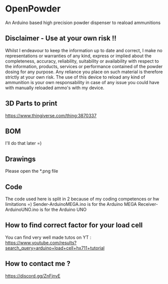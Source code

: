 # OpenPowder
An Arduino based high precision powder dispenser to reaload ammunitions

## Disclaimer - Use at your own risk !!
Whilst I endeavour to keep the information up to date and correct, I make no representations or warranties of any kind, express or implied about the completeness, accuracy, reliability, suitability or availability with respect to the information, products, services or performance contained of the powder dosing for any purpose. Any reliance you place on such material is therefore strictly at your own risk.
The use of this device to reload any kind of ammunition is your own responsability in case of any issue you could have with manually reloaded ammo's with my device.

## 3D Parts to print
https://www.thingiverse.com/thing:3870337

## BOM
I'll do that later =)

## Drawings
Please open the *.png file 

## Code
The code used here is split in 2 because of my coding competences or hw limitations =)
Sender-ArduinoMEGA.ino is for the Arduino MEGA
Receiver-ArduinoUNO.ino is for the Arduino UNO

## How to find correct factor for your load cell
You can find very well made tutos on YT : https://www.youtube.com/results?search_query=arduino+load+cell+hx711+tutorial

## How to contact me ?
https://discord.gg/ZnFjnvE
